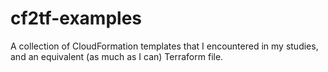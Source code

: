 # cf2tf-examples

A collection of CloudFormation templates that I encountered in my studies, and an equivalent (as much as I can) Terraform file.

